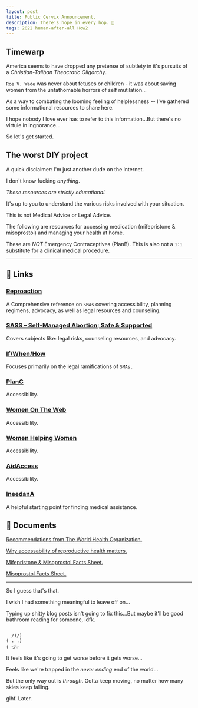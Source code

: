 ```yaml
---
layout: post
title: Public Cervix Announcement.
description: There's hope in every hop. 🐸️
tags: 2022 human-after-all How2
---
```


## Timewarp

America seems to have dropped any pretense of subtlety in it's pursuits of a _Christian-Taliban Theocratic Oligarchy_.

`Roe V. Wade` was never about fetuses or children - it was about saving women from the unfathomable horrors of self mutilation...

As a way to combating the looming feeling of helplessness -- I've gathered some informational resources to share here.

I hope nobody I love ever has to refer to this information...But there's no virtuie in ingnorance...

So let's get started.

## The worst DIY project

A quick disclaimer: I'm just another dude on the internet.

I don't know fucking _anything_.

_These resources are strictly educational._

It's up to you to understand the various risks involved with your situation.

This is not Medical Advice or Legal Advice.

The following are resources for accessing medication (mifepristone & misoprostol) and managing your health at home.

These are _NOT_ Emergency Contraceptives (PlanB). This is also not a `1:1` substitute for a clinical medical procedure.

---

## 🔗️ Links

### [Reproaction](https://reproaction.org/campaign/self-managed-abortion/)

A Comprehensive reference on `SMAs` covering accessibility, planning regimens, advocacy, as well as legal resources and counseling.

### [SASS – Self-Managed Abortion; Safe & Supported](https://abortionpillinfo.org/)

Covers subjects like: legal risks, counseling resources, and advocacy.

### [If/When/How](https://www.ifwhenhow.org/)

Focuses primarily on the legal ramifications of `SMAs.`

### [PlanC](https://www.plancpills.org/)

Accessibility.

### [Women On The Web](https://www.womenonweb.org/en/)

Accessibility.

### [Women Helping Women](https://womenhelp.org/)

Accessibility.

### [AidAccess](https://aidaccess.org/en/)

Accessibility.

### [IneedanA](https://theintercept.com/2019/01/18/abortion-roe-v-wade-reproductive-rights/)

A helpful starting point for finding medical assistance.

## 📃️ Documents

[Recommendations from The World Health Organization.](../../../assets/Docs/WorldHealth.pdf)

[Why accessability of reproductive health matters.](../../../assets/Docs/Why.pdf)

[Mifepristone & Misoprostol Facts Sheet.](../../../assets/Docs/Mifepristone_Misoprostol.pdf)

[Misoprostol Facts Sheet.](../../../assets/Docs/Misoprostol.pdf)

---

So I guess that's that.

I wish I had something meaningful to leave off on...

Typing up shitty blog posts isn't going to fix this...But maybe it'll be good bathroom reading for someone, idfk.

```

  /)/)
( . .)
( づ♡

```


It feels like it's going to get worse before it gets worse...

Feels like we're trapped in the _never ending_ end of the world...

But the only way out is _through_. Gotta keep moving, no matter how many skies keep falling.

glhf. Later.
